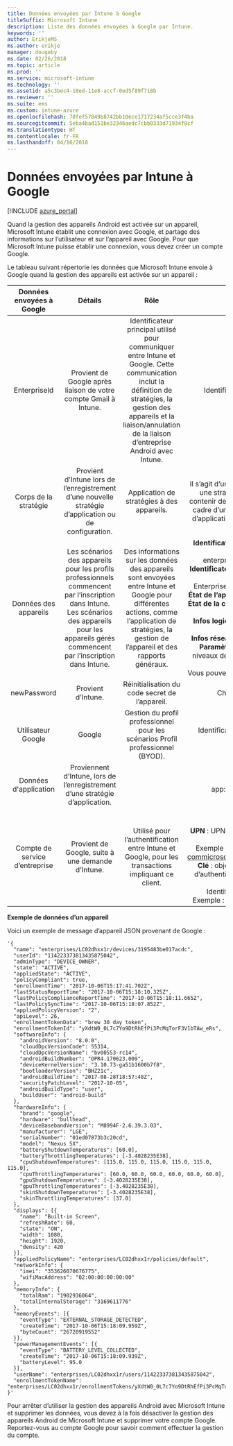 ```yaml
---
title: Données envoyées par Intune à Google
titleSuffix: Microsoft Intune
description: Liste des données envoyées à Google par Intune.
keywords: ''
author: ErikjeMS
ms.author: erikje
manager: dougeby
ms.date: 02/26/2018
ms.topic: article
ms.prod: ''
ms.service: microsoft-intune
ms.technology: ''
ms.assetid: a5c3bec4-18ed-11e8-accf-0ed5f89f718b
ms.reviewer: ''
ms.suite: ems
ms.custom: intune-azure
ms.openlocfilehash: 78fef57849b8742bb10ece1717234af5cce3f4ba
ms.sourcegitcommit: 5eba4bad151be32346aedc7cbb0333d71934f8cf
ms.translationtype: HT
ms.contentlocale: fr-FR
ms.lasthandoff: 04/16/2018
---
```

# <a name="data-intune-sends-to-google"></a>Données envoyées par Intune à Google

[!INCLUDE [azure_portal](./includes/azure_portal.md)]

Quand la gestion des appareils Android est activée sur un appareil, Microsoft Intune établit une connexion avec Google, et partage des informations sur l’utilisateur et sur l’appareil avec Google. Pour que Microsoft Intune puisse établir une connexion, vous devez créer un compte Google.

Le tableau suivant répertorie les données que Microsoft Intune envoie à Google quand la gestion des appareils est activée sur un appareil :


| Données envoyées à Google | Détails | Rôle | Exemple |
|:---:|:---:|:---:|:---:|
| EnterpriseId | Provient de Google après liaison de votre compte Gmail à Intune. | Identificateur principal utilisé pour communiquer entre Intune et Google.  Cette communication inclut la définition de stratégies, la gestion des appareils et la liaison/annulation de la liaison d’entreprise Android avec Intune. | Identificateur unique. Exemple de format : LC04eik8a6 |
| Corps de la stratégie | Provient d’Intune lors de l’enregistrement d’une nouvelle stratégie d’application ou de configuration. | Application de stratégies à des appareils. | Il s’agit d’une collection de tous les paramètres configurés pour une stratégie d’application ou de configuration. Ceci peut contenir des informations du client si elles sont fournies dans le cadre d’une stratégie, comme des noms de réseau, des noms d’application et des paramètres spécifiques à une application. |
| Données des appareils | Les scénarios des appareils pour les profils professionnels commencent par l’inscription dans Intune. Les scénarios des appareils pour les appareils gérés commencent par l’inscription dans Intune. | Des informations sur les données des appareils sont envoyées entre Intune et Google pour différentes actions, comme l’application de stratégies, la gestion de l’appareil et des rapports généraux. | **Identificateur unique pour représenter le nom de l’appareil.** Exemple : enterprises/LC04ebru7b/devices/3592d971168f9ae4<br>**Identificateur unique pour représenter le nom de l’utilisateur.** Exemple : Enterprises/LC04ebru7b/users/116838519924207449711<br>**État de l’appareil.** Exemples : Actif, Désactivé, Provisionnement.<br>**État de la conformité.** Exemples : Paramètre non pris en charge, applications obligatoires manquantes<br>**Infos logiciel.** Exemples : versions des logiciels et niveau des correctifs logiciels.<br>**Infos réseau.** Exemples : Numéro IMEI, MEID, WifiMacAddress<br>**Paramètres de l’appareil.** Exemples : Informations sur les niveaux de chiffrement, et si appareil autorise les applications inconnues.<br> Vous pouvez trouver un exemple de message JSON ci-dessous. |
| newPassword | Provient d’Intune. | Réinitialisation du code secret de l’appareil. | Chaîne représentant le nouveau mot de passe. |
| Utilisateur Google | Google | Gestion du profil professionnel pour les scénarios Profil professionnel (BYOD). | Identificateur unique pour représenter le compte Gmail lié. Exemple : 114223373813435875042 |
| Données d'application | Proviennent d’Intune, lors de l’enregistrement d’une stratégie d’application. |  | Chaîne du nom d’application. Exemple : app:com.microsoft.windowsintune.companyportal |
| Compte de service d’entreprise | Provient de Google, suite à une demande d’Intune. | Utilisé pour l’authentification entre Intune et Google, pour les transactions impliquant ce client. | Constitué de plusieurs parties :<br> **Id d’entreprise** : déjà documenté.<br>**UPN** : UPN généré utilisé dans l’authentification pour le compte du client.<br>Exemple : w49d77900526190e26708c31c9e8a0@pfwp-commicrosoftonedfmdm2.google.com.iam.gserviceaccount.com<br>**Clé** : objet blob codé en Base64 utilisé dans les demandes d’authentification, stocké chiffré dans le service. Voici à quoi ressemble cet objet blob :<br> Identificateur unique pour représenter la clé du client<br>Exemple : a70d4d53eefbd781ce7ad6a6495c65eb15e74f1f |

**Exemple de données d’un appareil**

Voici un exemple de message d’appareil JSON provenant de Google :



```
'{
  "name": "enterprises/LC02dhxx1r/devices/3195483be017acdc",
  "userId": "114223373813435875042",
  "adminType": "DEVICE_OWNER",
  "state": "ACTIVE",
  "appliedState": "ACTIVE",
  "policyCompliant": true,
  "enrollmentTime": "2017-10-06T15:17:41.702Z",
  "lastStatusReportTime": "2017-10-06T15:18:10.325Z",
  "lastPolicyComplianceReportTime": "2017-10-06T15:18:11.665Z",
  "lastPolicySyncTime": "2017-10-06T15:18:07.852Z",
  "appliedPolicyVersion": "2",
  "apiLevel": 26,
  "enrollmentTokenData": "brew 30 day token",
  "enrollmentTokenId": "yXdtW0_0L7c7Yo9DtRhEfPi3PcMqTorF3V1bTAw_eRs",
  "softwareInfo": {
    "androidVersion": "8.0.0",
    "cloudDpcVersionCode": 55314,
    "cloudDpcVersionName": "bv00553-rc14",
    "androidBuildNumber": "OPR4.170623.009",
    "deviceKernelVersion": "3.10.73-ga51b1600b7f8",
    "bootloaderVersion": "BHZ21c",
    "androidBuildTime": "2017-08-28T18:57:48Z",
    "securityPatchLevel": "2017-10-05",
    "androidBuildType": "user",
    "buildUser": "android-build"
  },
  "hardwareInfo": {
    "brand": "google",
    "hardware": "bullhead",
    "deviceBasebandVersion": "M8994F-2.6.39.3.03",
    "manufacturer": "LGE",
    "serialNumber": "01ed07873b3c20cd",
    "model": "Nexus 5X",
    "batteryShutdownTemperatures": [60.0],
    "batteryThrottlingTemperatures": [-3.4028235E38],
    "cpuShutdownTemperatures": [115.0, 115.0, 115.0, 115.0, 115.0, 115.0],
    "cpuThrottlingTemperatures": [60.0, 60.0, 60.0, 60.0, 60.0, 60.0],
    "gpuShutdownTemperatures": [-3.4028235E38],
    "gpuThrottlingTemperatures": [-3.4028235E38],
    "skinShutdownTemperatures": [-3.4028235E38],
    "skinThrottlingTemperatures": [37.0]
  },
  "displays": [{
    "name": "Built-in Screen",
    "refreshRate": 60,
    "state": "ON",
    "width": 1080,
    "height": 1920,
    "density": 420
  }],
  "appliedPolicyName": "enterprises/LC02dhxx1r/policies/default",
  "networkInfo": {
    "imei": "353626070676775",
    "wifiMacAddress": "02:00:00:00:00:00"
  },
  "memoryInfo": {
    "totalRam": "1902936064",
    "totalInternalStorage": "3169611776"
  },
  "memoryEvents": [{
    "eventType": "EXTERNAL_STORAGE_DETECTED",
    "createTime": "2017-10-06T15:18:09.959Z",
    "byteCount": "26720919552"
  }],
  "powerManagementEvents": [{
    "eventType": "BATTERY_LEVEL_COLLECTED",
    "createTime": "2017-10-06T15:18:09.939Z",
    "batteryLevel": 95.0
  }],
  "userName": "enterprises/LC02dhxx1r/users/114223373813435875042",
  "enrollmentTokenName": "enterprises/LC02dhxx1r/enrollmentTokens/yXdtW0_0L7c7Yo9DtRhEfPi3PcMqTorF3V1bTAw_eRs"
}'
```

Pour arrêter d’utiliser la gestion des appareils Android avec Microsoft Intune et supprimer les données, vous devez à la fois désactiver la gestion des appareils Android de Microsoft Intune et supprimer votre compte Google. Reportez-vous au compte Google pour savoir comment effectuer la gestion du compte.



